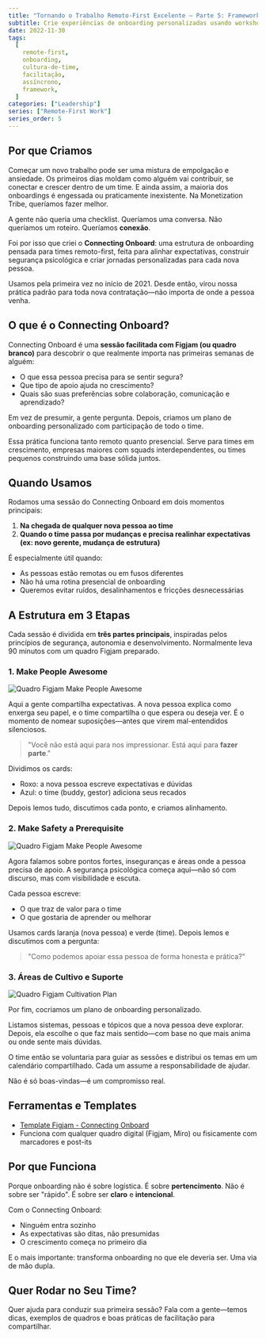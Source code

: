 ```yaml
---
title: "Tornando o Trabalho Remoto-First Excelente — Parte 5: Framework Connecting Onboard"
subtitle: Crie experiências de onboarding personalizadas usando workshops colaborativos que descobrem necessidades individuais, constroem segurança psicológica e promovem pertencimento desde o primeiro dia
date: 2022-11-30
tags:
  [
    remote-first,
    onboarding,
    cultura-de-time,
    facilitação,
    assíncrono,
    framework,
  ]
categories: ["Leadership"]
series: ["Remote-First Work"]
series_order: 5
---
```


## Por que Criamos

Começar um novo trabalho pode ser uma mistura de empolgação e ansiedade. Os primeiros dias moldam como alguém vai contribuir, se conectar e crescer dentro de um time. E ainda assim, a maioria dos onboardings é engessada ou praticamente inexistente. Na Monetization Tribe, queríamos fazer melhor.

A gente não queria uma checklist. Queríamos uma conversa.
Não queríamos um roteiro. Queríamos **conexão**.

Foi por isso que criei o **Connecting Onboard**: uma estrutura de onboarding pensada para times remoto-first, feita para alinhar expectativas, construir segurança psicológica e criar jornadas personalizadas para cada nova pessoa.

Usamos pela primeira vez no início de 2021. Desde então, virou nossa prática padrão para toda nova contratação—não importa de onde a pessoa venha.

## O que é o Connecting Onboard?

Connecting Onboard é uma **sessão facilitada com Figjam (ou quadro branco)** para descobrir o que realmente importa nas primeiras semanas de alguém:

- O que essa pessoa precisa para se sentir segura?
- Que tipo de apoio ajuda no crescimento?
- Quais são suas preferências sobre colaboração, comunicação e aprendizado?

Em vez de presumir, a gente pergunta.
Depois, criamos um plano de onboarding personalizado com participação de todo o time.

Essa prática funciona tanto remoto quanto presencial. Serve para times em crescimento, empresas maiores com squads interdependentes, ou times pequenos construindo uma base sólida juntos.

## Quando Usamos

Rodamos uma sessão do Connecting Onboard em dois momentos principais:

1. **Na chegada de qualquer nova pessoa ao time**
2. **Quando o time passa por mudanças e precisa realinhar expectativas (ex: novo gerente, mudança de estrutura)**

É especialmente útil quando:

- As pessoas estão remotas ou em fusos diferentes
- Não há uma rotina presencial de onboarding
- Queremos evitar ruídos, desalinhamentos e fricções desnecessárias

## A Estrutura em 3 Etapas

Cada sessão é dividida em **três partes principais**, inspiradas pelos princípios de segurança, autonomia e desenvolvimento. Normalmente leva 90 minutos com um quadro Figjam preparado.

### 1. Make People Awesome

![Quadro Figjam Make People Awesome](/uploads/2022/11/expectation_and_awesome.png)

Aqui a gente compartilha expectativas. A nova pessoa explica como enxerga seu papel, e o time compartilha o que espera ou deseja ver. É o momento de nomear suposições—antes que virem mal-entendidos silenciosos.

> "Você não está aqui para nos impressionar. Está aqui para **fazer parte**."

Dividimos os cards:

- Roxo: a nova pessoa escreve expectativas e dúvidas
- Azul: o time (buddy, gestor) adiciona seus recados

Depois lemos tudo, discutimos cada ponto, e criamos alinhamento.

### 2. Make Safety a Prerequisite

![Quadro Figjam Make People Awesome](/uploads/2022/11/expectation_and_awesome.png)

Agora falamos sobre pontos fortes, inseguranças e áreas onde a pessoa precisa de apoio. A segurança psicológica começa aqui—não só com discurso, mas com visibilidade e escuta.

Cada pessoa escreve:

- O que traz de valor para o time
- O que gostaria de aprender ou melhorar

Usamos cards laranja (nova pessoa) e verde (time).
Depois lemos e discutimos com a pergunta:

> "Como podemos apoiar essa pessoa de forma honesta e prática?"

### 3. Áreas de Cultivo e Suporte

![Quadro Figjam Cultivation Plan](/uploads/2022/11/cultivation_ares.png)

Por fim, cocriamos um plano de onboarding personalizado.

Listamos sistemas, pessoas e tópicos que a nova pessoa deve explorar. Depois, ela escolhe o que faz mais sentido—com base no que mais anima ou onde sente mais dúvidas.

O time então se voluntaria para guiar as sessões e distribui os temas em um calendário compartilhado. Cada um assume a responsabilidade de ajudar.

Não é só boas-vindas—é um compromisso real.

## Ferramentas e Templates

- [Template Figjam - Connecting Onboard](https://www.figma.com/community/file/1517925221825604738)
- Funciona com qualquer quadro digital (Figjam, Miro) ou fisicamente com marcadores e post-its

## Por que Funciona

Porque onboarding não é sobre logística. É sobre **pertencimento**.
Não é sobre ser "rápido". É sobre ser **claro** e **intencional**.

Com o Connecting Onboard:

- Ninguém entra sozinho
- As expectativas são ditas, não presumidas
- O crescimento começa no primeiro dia

E o mais importante: transforma onboarding no que ele deveria ser.
Uma via de mão dupla.

## Quer Rodar no Seu Time?

Quer ajuda para conduzir sua primeira sessão?
Fala com a gente—temos dicas, exemplos de quadros e boas práticas de facilitação para compartilhar.
